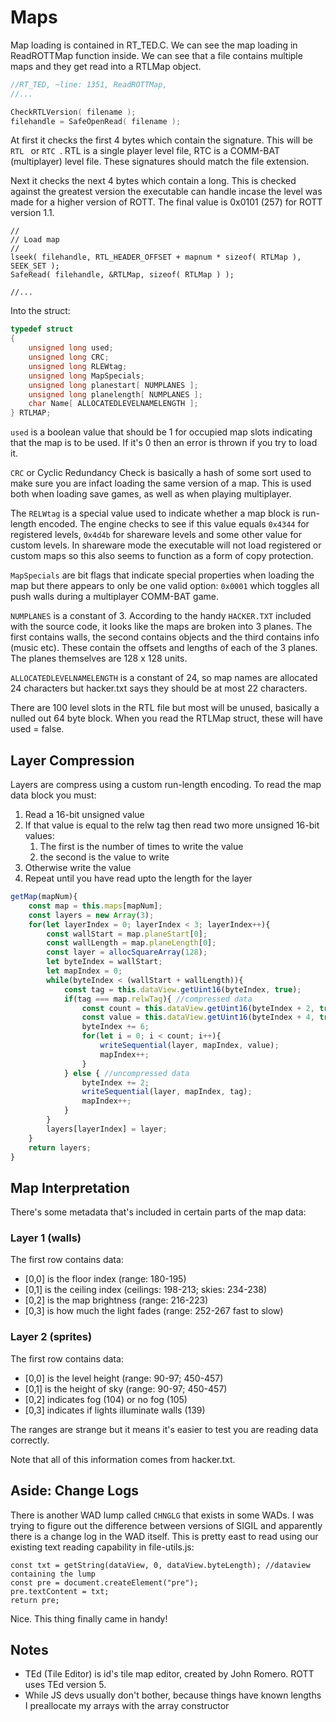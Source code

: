 Maps
====

Map loading is contained in RT_TED.C.  We can see the map loading in ReadROTTMap function inside.  We can see that a file contains multiple maps and they get read into a RTLMap object.

```c
//RT_TED, ~line: 1351, ReadROTTMap,
//...

CheckRTLVersion( filename );
filehandle = SafeOpenRead( filename );
```

At first it checks the first 4 bytes which contain the signature. This will be `RTL ` or `RTC `.  RTL is a single player level file, RTC is a COMM-BAT (multiplayer) level file.  These signatures should match the file extension.

Next it checks the next 4 bytes which contain a long.  This is checked against the greatest version the executable can handle incase the level was made for a higher version of ROTT.  The final value is 0x0101 (257) for ROTT version 1.1.

```
//
// Load map
//
lseek( filehandle, RTL_HEADER_OFFSET + mapnum * sizeof( RTLMap ), SEEK_SET );
SafeRead( filehandle, &RTLMap, sizeof( RTLMap ) );

//...
```
Into the struct:

```c
typedef struct
{
	unsigned long used;
	unsigned long CRC;
	unsigned long RLEWtag;
	unsigned long MapSpecials;
	unsigned long planestart[ NUMPLANES ];
	unsigned long planelength[ NUMPLANES ];
	char Name[ ALLOCATEDLEVELNAMELENGTH ];
} RTLMAP;
```

`used` is a boolean value that should be 1 for occupied map slots indicating that the map is to be used.  If it's 0 then an error is thrown if you try to load it.

`CRC` or Cyclic Redundancy Check is basically a hash of some sort used to make sure you are infact loading the same version of a map.  This is used both when loading save games, as well as when playing multiplayer.

The `RELWtag` is a special value used to indicate whether a map block is run-length encoded. The engine checks to see if this value equals `0x4344` for registered levels, `0x4d4b` for shareware levels and some other value for custom levels.  In shareware mode the executable will not load registered or custom maps so this also seems to function as a form of copy protection.

`MapSpecials` are bit flags that indicate special properties when loading the map but there appears to only be one valid option: `0x0001` which toggles all push walls during a multiplayer COMM-BAT game.

`NUMPLANES` is a constant of 3.  According to the handy `HACKER.TXT` included with the source code, it looks like the maps are broken into 3 planes.  The first contains walls, the second contains objects and the third contains info (music etc).  These contain the offsets and lengths of each of the 3 planes.  The planes themselves are 128 x 128 units.

`ALLOCATEDLEVELNAMELENGTH` is a constant of 24, so map names are allocated 24 characters but hacker.txt says they should be at most 22 characters.

There are 100 level slots in the RTL file but most will be unused, basically a nulled out 64 byte block. When you read the RTLMap struct, these will have used = false.

Layer Compression
-----------------

Layers are compress using a custom run-length encoding.  To read the map data block you must:
1) Read a 16-bit unsigned value
2) If that value is equal to the relw tag then read two more unsigned 16-bit values:
	1) The first is the number of times to write the value
	2) the second is the value to write
3) Otherwise write the value
4) Repeat until you have read upto the length for the layer

```js
getMap(mapNum){
	const map = this.maps[mapNum];
	const layers = new Array(3);
	for(let layerIndex = 0; layerIndex < 3; layerIndex++){
		const wallStart = map.planeStart[0];
		const wallLength = map.planeLength[0];
		const layer = allocSquareArray(128);
		let byteIndex = wallStart;
		let mapIndex = 0;
		while(byteIndex < (wallStart + wallLength)){
			const tag = this.dataView.getUint16(byteIndex, true);
			if(tag === map.relwTag){ //compressed data
				const count = this.dataView.getUint16(byteIndex + 2, true);
				const value = this.dataView.getUint16(byteIndex + 4, true);
				byteIndex += 6;
				for(let i = 0; i < count; i++){
					writeSequential(layer, mapIndex, value);
					mapIndex++;
				}
			} else { //uncompressed data
				byteIndex += 2;
				writeSequential(layer, mapIndex, tag);
				mapIndex++;
			}
		}
		layers[layerIndex] = layer;
	}
	return layers;
}
```

Map Interpretation
------------------

There's some metadata that's included in certain parts of the map data:

### Layer 1 (walls)
The first row contains data:
- [0,0] is the floor index (range: 180-195)
- [0,1] is the ceiling index (ceilings: 198-213; skies: 234-238) 
- [0,2] is the map brightness (range: 216-223)
- [0,3] is how much the light fades (range: 252-267 fast to slow)

### Layer 2 (sprites)
The first row contains data:
- [0,0] is the level height (range: 90-97; 450-457)
- [0,1] is the height of sky (range: 90-97; 450-457) 
- [0,2] indicates fog (104) or no fog (105)
- [0,3] indicates if lights illuminate walls (139)

The ranges are strange but it means it's easier to test you are reading data correctly.

Note that all of this information comes from hacker.txt.

Aside: Change Logs
------------------

There is another WAD lump called `CHNGLG` that exists in some WADs.  I was trying to figure out the difference between versions of SIGIL and apparently there is a change log in the WAD itself.  This is pretty east to read using our existing text reading capability in file-utils.js:

```
const txt = getString(dataView, 0, dataView.byteLength); //dataview containing the lump
const pre = document.createElement("pre");
pre.textContent = txt;
return pre;
```

Nice.  This thing finally came in handy!

Notes
-----
- TEd (Tile Editor) is id's tile map editor, created by John Romero.  ROTT uses TEd version 5.
- While JS devs usually don't bother, because things have known lengths I preallocate my arrays with the array constructor